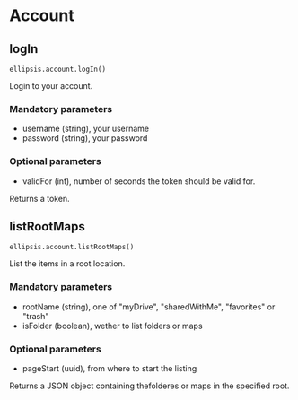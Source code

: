 # Account

## logIn

    ellipsis.account.logIn()

Login to your account.

### Mandatory parameters

- username (string), your username
- password (string), your password

### Optional parameters

- validFor (int), number of seconds the token should be valid for.

Returns a token.

## listRootMaps

    ellipsis.account.listRootMaps()

List the items in a root location.

### Mandatory parameters

- rootName (string), one of "myDrive", "sharedWithMe", "favorites" or "trash"
- isFolder (boolean), wether to list folders or maps

### Optional parameters

- pageStart (uuid), from where to start the listing

Returns a JSON object containing thefolderes or maps in the specified root.
